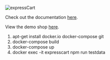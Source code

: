 ![expressCart](https://raw.githubusercontent.com/mrvautin/expressCart/master/public/images/logo.png)

Check out the documentation [here](https://github.com/mrvautin/expressCart/wiki).

View the demo shop [here](https://expresscart-demo.markmoffat.com/).

1. apt-get install docker.io docker-compose git 
2. docker-compose build
3. docker-compose up 
4. docker exec -it expresscart npm run testdata